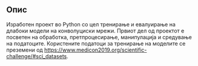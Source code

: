 ## Oпис
Изработен проект во Python со цел тренирање и евалуирање на длабоки модели на конволуциски мрежи. Првиот дел од проектот е посветен на обработка, претпроцесирање, манипулација и средување на податоците. Користените податоци за тренирање на моделите се преземени од https://www.medicon2019.org/scientific-challenge/#sci_datasets. 

